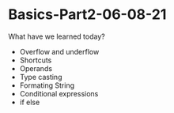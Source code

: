 # Basics-Part2-06-08-21

What have we learned today?

- Overflow and underflow
- Shortcuts
- Operands
- Type casting
- Formating String
- Conditional expressions
- if else
